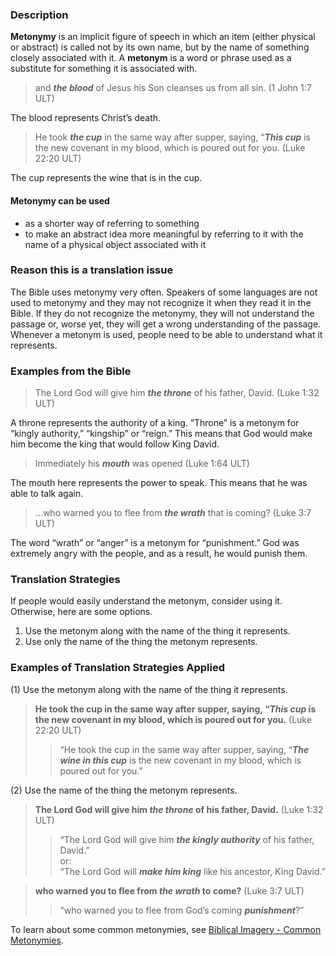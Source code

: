 

### Description

**Metonymy** is an implicit figure of speech in which an item (either physical or abstract) is called not by its own name, but by the name of something closely associated with it. A **metonym** is a word or phrase used as a substitute for something it is associated with.
> and ***the blood*** of Jesus his Son cleanses us from all sin. (1 John 1:7 ULT)

The blood represents Christ’s death.
> He took ***the cup*** in the same way after supper, saying, “***This cup*** is the new covenant in my blood, which is poured out for you. (Luke 22:20 ULT)

The cup represents the wine that is in the cup.

#### Metonymy can be used

* as a shorter way of referring to something
* to make an abstract idea more meaningful by referring to it with the name of a physical object associated with it

### Reason this is a translation issue

The Bible uses metonymy very often. Speakers of some languages are not used to metonymy and they may not recognize it when they read it in the Bible. If they do not recognize the metonymy, they will not understand the passage or, worse yet, they will get a wrong understanding of the passage. Whenever a metonym is used, people need to be able to understand what it represents.

### Examples from the Bible

> The Lord God will give him ***the throne*** of his father, David.  (Luke 1:32 ULT)

A throne represents the authority of a king. “Throne” is a metonym for “kingly authority,” “kingship” or “reign.” This means that God would make him become the king that would follow King David.
> Immediately his ***mouth*** was opened (Luke 1:64 ULT)

The mouth here represents the power to speak. This means that he was able to talk again.
> …who warned you to flee from ***the wrath*** that is coming?  (Luke 3:7 ULT)

The word “wrath” or “anger” is a metonym for “punishment.” God was extremely angry with the people, and as a result, he would punish them.

### Translation Strategies

If people would easily understand the metonym, consider using it. Otherwise, here are some options.

1. Use the metonym along with the name of the thing it represents.
1. Use only the name of the thing the metonym represents.

### Examples of Translation Strategies Applied

(1) Use the metonym along with the name of the thing it represents.

> **He took the cup in the same way after supper, saying, “***This cup*** is the new covenant in my blood, which is poured out for you.** (Luke 22:20 ULT)  
>> “He took the cup in the same way after supper, saying, “***The wine in this cup*** is the new covenant in my blood, which is poured out for you.”

(2) Use the name of the thing the metonym represents.

> **The Lord God will give him ***the throne*** of his father, David.** (Luke 1:32 ULT)  
>> “The Lord God will give him ***the kingly authority*** of his father, David.”  
>> or:  
>> “The Lord God will ***make him king*** like his ancestor, King David.”
  
> **who warned you to flee from ***the wrath*** to come?** (Luke 3:7 ULT)  
>> “who warned you to flee from God’s coming ***punishment***?”


To learn about some common metonymies, see [Biblical Imagery - Common Metonymies](../bita-part2/01.md).

